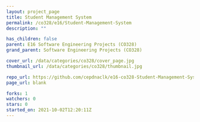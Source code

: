 ```yaml
---
layout: project_page
title: Student Management System
permalink: /co328/e16/Student-Management-System
description: ""

has_children: false
parent: E16 Software Engineering Projects (CO328)
grand_parent: Software Engineering Projects (CO328)

cover_url: /data/categories/co328/cover_page.jpg
thumbnail_url: /data/categories/co328/thumbnail.jpg

repo_url: https://github.com/cepdnaclk/e16-co328-Student-Management-System
page_url: blank

forks: 1
watchers: 0
stars: 0
started_on: 2021-10-02T12:20:11Z
---
```



